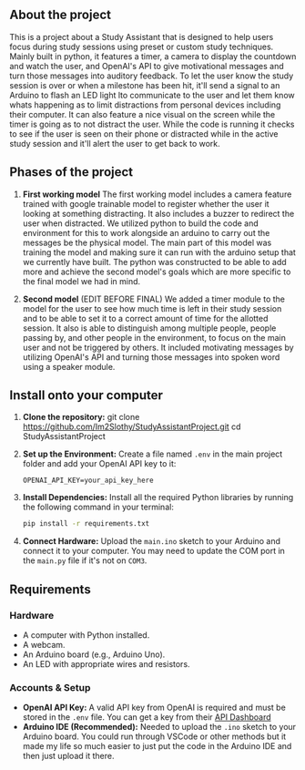 ## About the project
This is a project about a Study Assistant that is designed to help users focus during study sessions using preset or custom study techniques. Mainly built in python, it features a timer, a camera to display the countdown and watch the user, and OpenAI's API to give motivational messages and turn those messages into auditory feedback. To let the user know the study session is over or when a milestone has been hit, it'll send a signal to an Arduino to flash an LED light lto communicate to the user and let them know whats happening as to limit distractions from personal devices including their computer. It can also feature a nice visual on the screen while the timer is going as to not distract the user. While the code is running it checks to see if the user is seen on their phone or distracted while in the active study session and it'll alert the user to get back to work. 

## Phases of the project

1. **First working model**
   The first working model includes a camera feature trained with google trainable model to register whether the user it looking at something distracting. It also includes a buzzer to redirect the user when distracted. We utilized python to build the code and environment for this to work alongside an arduino to carry out the messages be the physical model. The main part of this model was training the model and making sure it can run with the arduino setup that we currently have built. The python was constructed to be able to add more and achieve the second model's goals which are more specific to the final model we had in mind. 

2. **Second model** (EDIT BEFORE FINAL)
   We added a timer module to the model for the user to see how much time is left in their study session and to be able to set it to a correct amount of time for the allotted session. It also is able to distinguish among multiple people, people passing by, and other people in the environment, to focus on the main user and not be triggered by others. It included motivating messages by utilizing OpenAI's API and turning those messages into spoken word using a speaker module.

## Install onto your computer

1.  **Clone the repository:**
git clone https://github.com/Im2Slothy/StudyAssistantProject.git
cd StudyAssistantProject



2.  **Set up the Environment:**
    Create a file named `.env` in the main project folder and add your OpenAI API key to it:
    ```
    OPENAI_API_KEY=your_api_key_here
    ```

3.  **Install Dependencies:**
    Install all the required Python libraries by running the following command in your terminal:
    ```bash
    pip install -r requirements.txt
    ```

4.  **Connect Hardware:**
    Upload the `main.ino` sketch to your Arduino and connect it to your computer. You may need to update the COM port in the `main.py` file if it's not on `COM3`.

## Requirements 

### Hardware
* A computer with Python installed.
* A webcam.
* An Arduino board (e.g., Arduino Uno).
* An LED with appropriate wires and resistors.

### Accounts & Setup
* **OpenAI API Key:** A valid API key from OpenAI is required and must be stored in the `.env` file. You can get a key from their [API Dashboard](https://platform.openai.com/api-keys)
* **Arduino IDE (Recommended):** Needed to upload the `.ino` sketch to your Arduino board. You could run through VSCode or other methods but it made my life so much easier to just put the code in the Arduino IDE and then just upload it there. 

